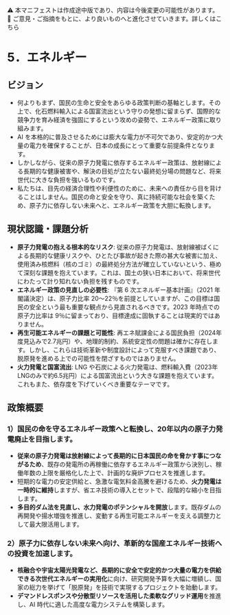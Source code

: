 ⚠️ 本マニフェストは作成途中版であり、内容は今後変更の可能性があります。  
💬 ご意見・ご指摘をもとに、より良いものへと進化させていきます。詳しくはこちら

# 5．エネルギー

## ビジョン

* 何よりもまず、国民の生命と安全をあらゆる政策判断の基軸とします。その上で、化石燃料輸入による国富流出という守りの発想に留まらず、国際的な競争力を育み経済を強固にするという攻めの姿勢で、エネルギー政策に取り組みます。
* AI を本格的に普及させるためには膨大な電力が不可欠であり、安定的かつ大量の電力を確保することが、日本の成長にとって重要な前提条件となります。
* しかしながら、従来の原子力発電に依存するエネルギー政策は、放射線による長期的な健康被害や、解決の目処が立たない最終処分場の問題など、将来世代に大きな負担を強いるものです。
* 私たちは、目先の経済合理性や利便性のために、未来への責任から目を背けることはしません。国民の命と安全を守り、真に持続可能な社会を築くため、原子力に依存しない未来へと、エネルギー政策を大胆に転換します。

## 現状認識・課題分析

* **原子力発電の抱える根本的なリスク**: 従来の原子力発電は、放射線被ばくによる長期的な健康リスクや、ひとたび事故が起きた際の甚大な被害に加え、使用済み核燃料（核のゴミ）の最終処分方法が確立していないという、極めて深刻な課題を抱えています。これは、国土の狭い日本において、将来世代にわたって計り知れない負担を残すものです。
* **エネルギー政策の見直しの必要性**: 『第 6 次エネルギー基本計画』（2021 年閣議決定）は、原子力比率 20〜22％を前提としていますが、この目標は国民の安全という最も重要な観点から見直されるべきです。2023 年時点での原子力比率は 9％に留まっており、目標達成に固執することは現実的ではありません。
* **再生可能エネルギーの課題と可能性**: 再エネ賦課金による国民負担（2024年度見込みで2.7兆円）や、地理的制約、系統安定性の問題は確かに存在します。しかし、これらは技術革新や制度設計によって克服すべき課題であり、脱原発を進める上での可能性を閉ざすものではありません。
* **火力発電と国富流出**: LNG や石炭による火力発電は、燃料輸入費（2023年LNGのみで約6.5兆円）による国富流出という大きな課題を抱えています。これもまた、依存度を下げていくべき重要なテーマです。

## 政策概要

### 1）国民の命を守るエネルギー政策へと転換し、20年以内の原子力発電廃止を目指します。
* **従来の原子力発電は放射線によって長期的に日本国民の命を脅かす事につながるため**、既存の発電所の再稼働に依存するエネルギー政策から決別し、稼働年数の上限を厳格化した上で、計画的な廃炉プロセスを推進します。
* 短期的な電力の安定供給と、急激な電気料金高騰を避けるため、**火力発電は一時的に維持**しますが、省エネ技術の導入とセットで、段階的な縮小を目指します。
* **多目的ダム法を見直し、水力発電のポテンシャルを開放**します。既存ダムの再開発や揚水増強を推進し、変動する再生可能エネルギーを支える調整力として最大限活用します。

### 2）原子力に依存しない未来へ向け、革新的な国産エネルギー技術への投資を加速します。
* **核融合や宇宙太陽光発電など、長期的に安全で安定的かつ大量の電力を供給できる次世代エネルギーの実用化**に向け、研究開発予算を大幅に増額し、国家の総力を挙げて「脱原発」を技術で実現するプロジェクトを始動します。
* **デマンドレスポンスや分散型リソースを活用した柔軟なグリッド運用**を推進し、AI 時代に適した高度な電力システムを構築します。
